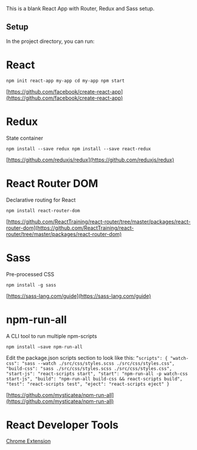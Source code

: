 This is a blank React App with Router, Redux and Sass setup.

## Setup

In the project directory, you can run:

# React

`npm init react-app my-app cd my-app npm start`

[https://github.com/facebook/create-react-app](https://github.com/facebook/create-react-app)

# Redux

State container

`npm install --save redux npm install --save react-redux`

[https://github.com/reduxjs/redux](https://github.com/reduxjs/redux)

# React Router DOM

Declarative routing for React

`npm install react-router-dom`

[https://github.com/ReactTraining/react-router/tree/master/packages/react-router-dom](https://github.com/ReactTraining/react-router/tree/master/packages/react-router-dom)

# Sass

Pre-processed CSS

`npm install -g sass`

[https://sass-lang.com/guide](https://sass-lang.com/guide)

# npm-run-all

A CLI tool to run multiple npm-scripts

`npm install —save npm-run-all`

Edit the package.json scripts section to look like this:
`”scripts": { "watch-css": "sass --watch ./src/css/styles.scss ./src/css/styles.css", "build-css": "sass ./src/css/styles.scss ./src/css/styles.css", "start-js": "react-scripts start", "start": "npm-run-all -p watch-css start-js", "build": "npm-run-all build-css && react-scripts build", "test": "react-scripts test", "eject": "react-scripts eject" }`

[https://github.com/mysticatea/npm-run-all](https://github.com/mysticatea/npm-run-all)

# React Developer Tools

[Chrome Extension](https://chrome.google.com/webstore/detail/react-developer-tools/fmkadmapgofadopljbjfkapdkoienihi?hl=en)
